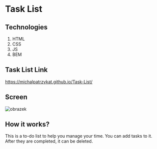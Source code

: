 # Task List

## Technologies
1. HTML
2. CSS
3. JS
4. BEM

## Task List Link

https://michalpatrzykat.github.io/Task-List/


## Screen

![obrazek](https://iv.pl/image/bez-tytulu.GIfpDre)

## How it works?

This is a to-do list to help you manage your time. You can add tasks to it. After they are completed, it can be deleted. 
